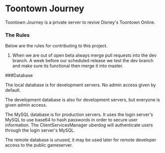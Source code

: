 Toontown Journey
================
Toontown Journey is a private server to revive Disney's Toontown Online.

### The Rules

Below are the rules for contributing to this project.

1. When we are out of open beta always merge pull requests into the dev branch. A week before our scheduled release we test the dev branch and make sure its functional then merge it into master.

###Database

The local database is for development servers. No admin access given by default.

The development database is also for development servers, but everyone is given admin access.

The MySQL database is for production servers. It uses the login server's MySQL to use base64 to hash passwords in order to secure user information. The ClientServicesManager uberdog will authenticate users through the login server's MySQL.

The remote database is unused, it may be used later for remote developer access to the public gameserver.
